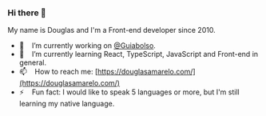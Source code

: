 ### Hi there 👋

My name is Douglas and I'm a Front-end developer since 2010.

- 🔭  &nbsp;&nbsp; I’m currently working on [@Guiabolso](https://github.com/GuiaBolso).
- 🌱  &nbsp;&nbsp; I’m currently learning React, TypeScript, JavaScript and Front-end in general. 
- 📫  &nbsp;&nbsp; How to reach me: [https://douglasamarelo.com/](https://douglasamarelo.com/)
- ⚡   &nbsp;&nbsp; Fun fact: I would like to speak 5 languages or more, but I'm still learning my native language.

<!--
**DouglasAmarelo/DouglasAmarelo** is a ✨ _special_ ✨ repository because its `README.md` (this file) appears on your GitHub profile.

Here are some ideas to get you started:

- 🔭 I’m currently working on ...
- 🌱 I’m currently learning ...
- 👯 I’m looking to collaborate on ...
- 🤔 I’m looking for help with ...
- 💬 Ask me about ...
- 📫 How to reach me: ...
- 😄 Pronouns: ...
- ⚡ Fun fact: ...
-->
